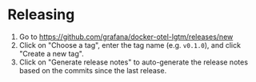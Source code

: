 # Releasing

1. Go to https://github.com/grafana/docker-otel-lgtm/releases/new
2. Click on "Choose a tag", enter the tag name (e.g. `v0.1.0`), and click "Create a new tag".
3. Click on "Generate release notes" to auto-generate the release notes based on the commits since the last release.
